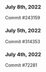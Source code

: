 ### July 8th, 2022

Commit #243159

### July 5th, 2022

Commit #314353


### July 4th, 2022

Commit #72281
